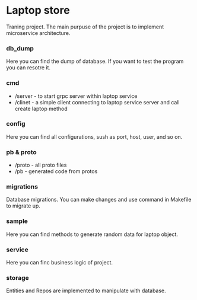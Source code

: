 # Laptop store
Traning project. The main purpuse of the project is to implement microservice architecture.

### db_dump
Here you can find the dump of database. If you want to test the program you can resotre it.

### cmd
- /server - to start grpc server within laptop service
- /clinet - a simple client connecting to laptop service server and call create laptop method

### config
Here you can find all configurations, sush as port, host, user, and so on.

### pb & proto
- /proto - all proto files
- /pb - generated code from protos

### migrations
Database migrations. You can make changes and use command in Makefile to migrate up.

### sample
Here you can find methods to generate random data for laptop object.

### service 
Here you can finc business logic of project.

### storage 
Entities and Repos are implemented to manipulate with database.
